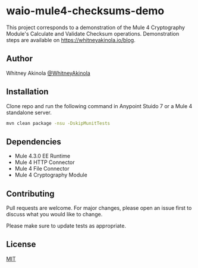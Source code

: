 # waio-mule4-checksums-demo

This project corresponds to a demonstration of the Mule 4 Cryptography Module's Calculate and Validate Checksum operations.  Demonstration steps are available on https://whitneyakinola.io/blog. 

## Author
Whitney Akinola [@WhitneyAkinola](https://twitter.com/whitneyakinola)

## Installation
Clone repo and run the following command in Anypoint Stuido 7 or a Mule 4 standalone server. 

```bash
mvn clean package -nsu -DskipMunitTests
```

## Dependencies
* Mule 4.3.0 EE Runtime
* Mule 4 HTTP Connector
* Mule 4 File Connector 
* Mule 4 Cryptography Module 

## Contributing
Pull requests are welcome. For major changes, please open an issue first to discuss what you would like to change.

Please make sure to update tests as appropriate.

## License
[MIT](https://choosealicense.com/licenses/mit/)